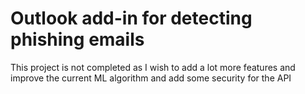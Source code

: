 # Outlook add-in for detecting phishing emails 
This project is not completed as I wish to add a lot more features and improve the current ML algorithm and add some security for the API
